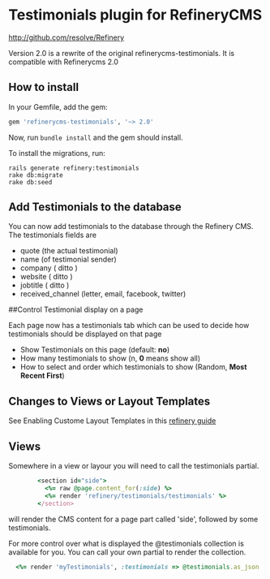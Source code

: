 # Testimonials plugin for RefineryCMS
http://github.com/resolve/Refinery

Version 2.0 is a rewrite of the original refinerycms-testimonials. It is compatible with Refinerycms 2.0

## How to install

In your Gemfile, add the gem:

```ruby
gem 'refinerycms-testimonials', '~> 2.0'
```

Now, run `bundle install` and the gem should install.

To install the migrations, run:

    rails generate refinery:testimonials
    rake db:migrate
    rake db:seed

## Add Testimonials to the database


You can now add testimonials to the database through the Refinery CMS.
The testimonials fields are
+ quote (the actual testimonial)
+ name (of testimonial sender)
+ company ( ditto )
+ website ( ditto )
+ jobtitle ( ditto )
+ received_channel (letter, email, facebook, twitter)

##Control Testimonial display on a page

Each page now has a testimonials tab which can be used to decide how testimonials should be displayed on that page

+ Show Testimonials on this page (default:  __no__)
+ How many testimonials to show (n, __0__ means show all)
+ How to select and order which testimonials to show (Random, __Most Recent First__)


## Changes to Views or Layout Templates

See Enabling Custome Layout Templates in this [refinery guide](http://refinerycms.com/guides/using-custom-view-or-layout-templates)

## Views

Somewhere in a view or layour you will need to call the testimonials partial.

````ruby
        <section id="side">
          <%= raw @page.content_for(:side) %>
          <%= render 'refinery/testimonials/testimonials' %>
        </section>
````

will render the CMS content for a page part called 'side', followed by some testimonials.

For more control over what is displayed the @testimonials collection is available for you.
You can call your own partial to render the collection.

````ruby
  <%= render 'myTestimonials', :testimonials => @testimonials.as_json
````



